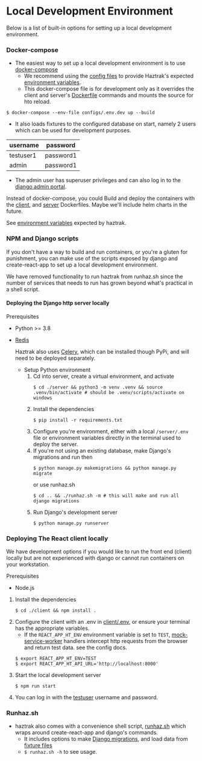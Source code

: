 # Local Development Environment

Below is a list of built-in options for setting up a
local development environment.

### Docker-compose

- The easiest way to set up a local development environment is to
  use [docker-compose](https://docs.docker.com/compose/gettingstarted/)
    - We recommend using the [config files](/configs) to provide Haztrak's
      expected [environment variables](haztrak_book/src/Setup/configuration.md).
    - This docker-compose file is for development only as it overrides the client and
      server's [Dockerfile]() commands and mounts the source for hto reload.

```shell
$ docker-compose --env-file configs/.env.dev up --build
```

- It also loads fixtures to the configured database on start, namely 2 users which can
  be used for development purposes.

| username  | password  |
|-----------|-----------|
| testuser1 | password1 |
| admin     | password1 |

- The admin user has superuser privileges and can also log in to
  the [django admin portal](https://docs.djangoproject.com/en/4.1/ref/contrib/admin/).

Instead of docker-compose, you could Build and deploy the containers with
the [client](/client/Dockerfile), and [server](/server/Dockerfile) Dockerfiles.
Maybe we'll include helm charts in the future.

See [environment variables](/docs/haztrak_book/src/Setup/configuration.md) expected by
haztrak.

### NPM and Django scripts

If you don't have a way to build and run containers, or you're a gluten for punishment,
you can make use of the scripts exposed by django and create-react-app to set up a local
development environment.

We have removed functionality to run haztrak from runhaz.sh since the number of services
that needs to run has grown beyond what's practical in a shell script.

#### Deploying the Django http server locally

Prerequisites

- Python >= 3.8
- [Redis](https://redis.io/)

  Haztrak also uses [Celery](https://github.com/celery/celery), which can be installed
  though PyPi,
  and will need to be deployed separately.

    - Setup Python environment
        1. Cd into server, create a virtual environment, and activate
            ```shell
            $ cd ./server && python3 -m venv .venv && source .venv/bin/activate # should be .venv/scripts/activate on windows
            ```
        2. Install the dependencies
            ```shell
            $ pip install -r requirements.txt
            ```
        3. Configure you're environment, either with a local `/server/.env` file or
           environment
           variables directly in the terminal used to deploy the server.
        4. If you're not using an existing database, make Django's migrations and run
           then
            ```shell
            $ python manage.py makemigrations && python manage.py migrate
            ```
           or use runhaz.sh
            ```shell
            $ cd .. && ./runhaz.sh -m # this will make and run all django migrations
            ```
        5. Run Django's development server
            ```shell
            $ python manage.py runserver
            ```

### Deploying The React client locally

We have development options if you would like to run the front end (client) locally
but are not experienced with django or cannot run containers on your workstation.

Prerequisites

- Node.js

1. Install the dependencies
    ```shell
    $ cd ./client && npm install .
    ```
2. Configure the client with an .env
   in [client/.env](/docs/haztrak_book/src/Setup/configuration.md), or
   ensure your
   terminal has the appropriate variables.
    - If the `REACT_APP_HT_ENV` environment variable is set
      to `TEST`, [mock-service-worker](https://mswjs.io/) handlers
      intercept http requests from the browser and return test data. see the config
      docs.
    ```shell
    $ export REACT_APP_HT_ENV=TEST
    $ export REACT_APP_HT_API_URL='http://localhost:8000'
    ```
3. Start the local development server
    ```shell
    $ npm run start
    ```
4. You can log in with the [testuser]() username and password.

### Runhaz.sh

- haztrak also comes with a convenience shell script, [runhaz.sh](/runhaz.sh) which
  wraps around
  create-react-app and django's commands.
    - It includes options to
      make [Django migrations](https://docs.djangoproject.com/en/4.1/topics/migrations/),
      and
      load data from [fixture files](/server/fixtures)
    - `$ runhaz.sh -h` to see usage.
